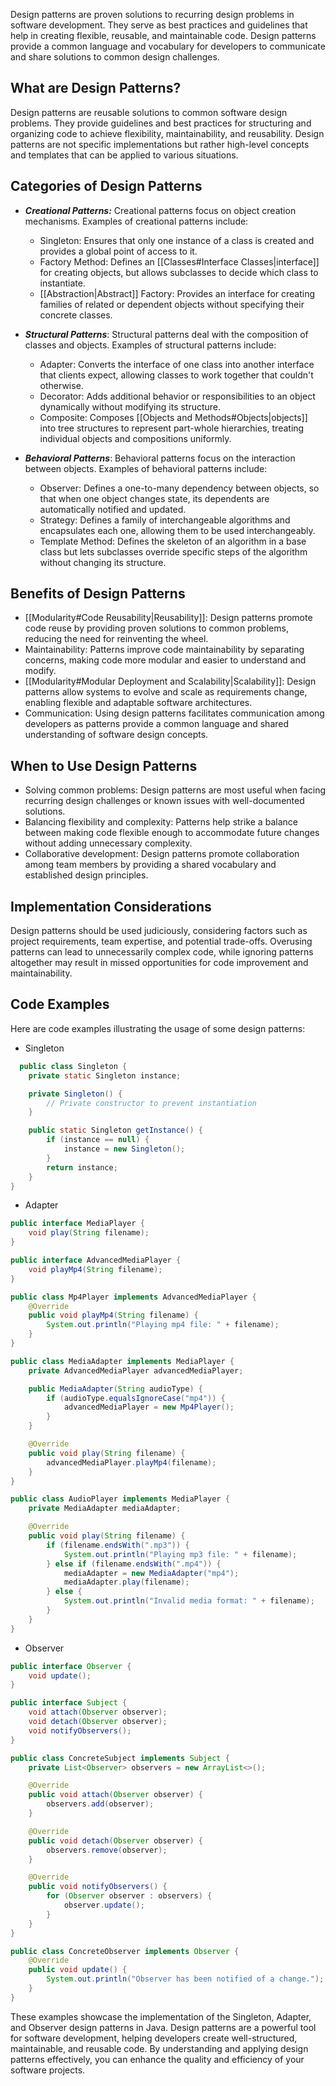 Design patterns are proven solutions to recurring design problems in software development. They serve as best practices and guidelines that help in creating flexible, reusable, and maintainable code. Design patterns provide a common language and vocabulary for developers to communicate and share solutions to common design challenges.

## What are Design Patterns?
Design patterns are reusable solutions to common software design problems. They provide guidelines and best practices for structuring and organizing code to achieve flexibility, maintainability, and reusability. Design patterns are not specific implementations but rather high-level concepts and templates that can be applied to various situations.

## Categories of Design Patterns
- ***Creational Patterns:*** Creational patterns focus on object creation mechanisms. Examples of creational patterns include:
	- Singleton: Ensures that only one instance of a class is created and provides a global point of access to it.
	- Factory Method: Defines an [[Classes#Interface Classes|interface]] for creating objects, but allows subclasses to decide which class to instantiate.
	- [[Abstraction|Abstract]] Factory: Provides an interface for creating families of related or dependent objects without specifying their concrete classes.

- ***Structural Patterns***: Structural patterns deal with the composition of classes and objects. Examples of structural patterns include:
	- Adapter: Converts the interface of one class into another interface that clients expect, allowing classes to work together that couldn't otherwise.
	- Decorator: Adds additional behavior or responsibilities to an object dynamically without modifying its structure.
	- Composite: Composes [[Objects and Methods#Objects|objects]] into tree structures to represent part-whole hierarchies, treating individual objects and compositions uniformly.

- ***Behavioral Patterns***: Behavioral patterns focus on the interaction between objects. Examples of behavioral patterns include:
	- Observer: Defines a one-to-many dependency between objects, so that when one object changes state, its dependents are automatically notified and updated.
	- Strategy: Defines a family of interchangeable algorithms and encapsulates each one, allowing them to be used interchangeably.
	- Template Method: Defines the skeleton of an algorithm in a base class but lets subclasses override specific steps of the algorithm without changing its structure.

## Benefits of Design Patterns
- [[Modularity#Code Reusability|Reusability]]: Design patterns promote code reuse by providing proven solutions to common problems, reducing the need for reinventing the wheel.
- Maintainability: Patterns improve code maintainability by separating concerns, making code more modular and easier to understand and modify.
- [[Modularity#Modular Deployment and Scalability|Scalability]]: Design patterns allow systems to evolve and scale as requirements change, enabling flexible and adaptable software architectures.
- Communication: Using design patterns facilitates communication among developers as patterns provide a common language and shared understanding of software design concepts.

## When to Use Design Patterns
- Solving common problems: Design patterns are most useful when facing recurring design challenges or known issues with well-documented solutions.
- Balancing flexibility and complexity: Patterns help strike a balance between making code flexible enough to accommodate future changes without adding unnecessary complexity.
- Collaborative development: Design patterns promote collaboration among team members by providing a shared vocabulary and established design principles.

## Implementation Considerations
Design patterns should be used judiciously, considering factors such as project requirements, team expertise, and potential trade-offs. Overusing patterns can lead to unnecessarily complex code, while ignoring patterns altogether may result in missed opportunities for code improvement and maintainability.

## Code Examples
Here are code examples illustrating the usage of some design patterns:
- Singleton
```Java
  public class Singleton {
    private static Singleton instance;

    private Singleton() {
        // Private constructor to prevent instantiation
    }

    public static Singleton getInstance() {
        if (instance == null) {
            instance = new Singleton();
        }
        return instance;
    }
}
```
- Adapter
```Java
public interface MediaPlayer {
    void play(String filename);
}

public interface AdvancedMediaPlayer {
    void playMp4(String filename);
}

public class Mp4Player implements AdvancedMediaPlayer {
    @Override
    public void playMp4(String filename) {
        System.out.println("Playing mp4 file: " + filename);
    }
}

public class MediaAdapter implements MediaPlayer {
    private AdvancedMediaPlayer advancedMediaPlayer;

    public MediaAdapter(String audioType) {
        if (audioType.equalsIgnoreCase("mp4")) {
            advancedMediaPlayer = new Mp4Player();
        }
    }

    @Override
    public void play(String filename) {
        advancedMediaPlayer.playMp4(filename);
    }
}

public class AudioPlayer implements MediaPlayer {
    private MediaAdapter mediaAdapter;

    @Override
    public void play(String filename) {
        if (filename.endsWith(".mp3")) {
            System.out.println("Playing mp3 file: " + filename);
        } else if (filename.endsWith(".mp4")) {
            mediaAdapter = new MediaAdapter("mp4");
            mediaAdapter.play(filename);
        } else {
            System.out.println("Invalid media format: " + filename);
        }
    }
}
```
- Observer
```Java
public interface Observer {
    void update();
}

public interface Subject {
    void attach(Observer observer);
    void detach(Observer observer);
    void notifyObservers();
}

public class ConcreteSubject implements Subject {
    private List<Observer> observers = new ArrayList<>();

    @Override
    public void attach(Observer observer) {
        observers.add(observer);
    }

    @Override
    public void detach(Observer observer) {
        observers.remove(observer);
    }

    @Override
    public void notifyObservers() {
        for (Observer observer : observers) {
            observer.update();
        }
    }
}

public class ConcreteObserver implements Observer {
    @Override
    public void update() {
        System.out.println("Observer has been notified of a change.");
    }
}
```

These examples showcase the implementation of the Singleton, Adapter, and Observer design patterns in Java.
Design patterns are a powerful tool for software development, helping developers create well-structured, maintainable, and reusable code. By understanding and applying design patterns effectively, you can enhance the quality and efficiency of your software projects.